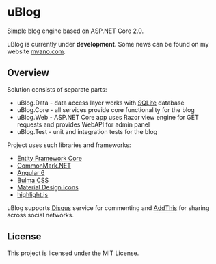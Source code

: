 # uBlog
Simple blog engine based on ASP.NET Core 2.0.

uBlog is currently under **development**. Some news can be found on my website [mvano.com](http://mvano.com).

## Overview

Solution consists of separate parts:

- uBlog.Data - data access layer works with [SQLite](https://www.sqlite.org/) database
- uBlog.Core - all services provide core functionality for the blog
- uBlog.Web - ASP.NET Core app uses Razor view engine for GET requests and provides WebAPI for admin panel
- uBlog.Test - unit and integration tests for the blog

Project uses such libraries and frameworks:

- [Entity Framework Core](https://ef.readthedocs.io)
- [CommonMark.NET](https://github.com/Knagis/CommonMark.NET)
- [Angular 6](https://angular.io)
- [Bulma CSS](http://bulma.io)
- [Material Design Icons](https://materialdesignicons.com)
- [highlight.js](https://highlightjs.org)

uBlog supports [Disqus](https://disqus.com/) service for commenting and [AddThis](https://www.addthis.com) for sharing across social networks.

## License
This project is licensed under the MIT License.
